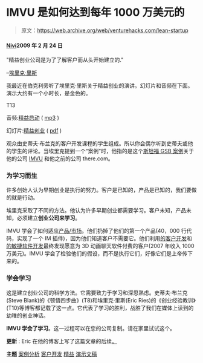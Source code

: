 # IMVU 是如何达到每年 1000 万美元的

> 原文：<https://web.archive.org/web/venturehacks.com/lean-startup>

#### [Nivi](/web/20221128044134/https://venturehacks.com/about)2009 年 2 月 24 日

"精益创业公司是为了了解客户而从头开始建立的."

–[埃里克·里斯](https://web.archive.org/web/20221128044134/http://mashable.com/2009/01/02/how-to-raise-money/)

我最近在伯克利旁听了埃里克·里斯关于精益创业的演讲。幻灯片和音频在下面。演示大约有一个小时长，是金色的。

T13<param name="FlashVars" value="jStr=[{'id': 24193242}]">

音频:[精益启动](https://web.archive.org/web/20221128044134/http://odeo.com/episodes/24193242-The-Lean-Startup) ( [mp3](https://web.archive.org/web/20221128044134/http://venturehacks.wpengine.com/wp-content/uploads/2009/02/the-lean-startup.mp3) )

幻灯片:[精益创业](https://web.archive.org/web/20221128044134/http://www.slideshare.net/venturehacks/the-lean-startup-2) ( [pdf](https://web.archive.org/web/20221128044134/http://venturehacks.wpengine.com/wp-content/uploads/2009/02/the-lean-startup.pdf) )

观众由史蒂夫·布兰克的客户开发课程的学生组成。所以你会偶尔听到史蒂夫或他的学生的评论。当埃里克提到一个“案例”时，他指的是这个[斯坦福 GSB 案例](https://web.archive.org/web/20221128044134/http://harvardbusinessonline.hbsp.harvard.edu/b02/en/common/item_detail.jhtml;jsessionid=FJKYVZ532JCRIAKRGWCB5VQBKE0YOISW?id=E254&_requestid=14996)关于他的公司 [IMVU](https://web.archive.org/web/20221128044134/http://www.imvu.com/) 和他之前的公司 there.com。

### 为学习而生

许多创始人认为早期创业是执行的努力。客户是已知的，产品是已知的，我们要做的就是行动。

埃里克采取了不同的方法。他认为许多早期创业都需要学习。客户未知，产品未知，必须建立**创业公司来学习**。

IMVU 学会了如何适应[产品/市场](https://web.archive.org/web/20221128044134/http://blog.pmarca.com/2007/06/the-pmarca-gu-2.html)。他们扔掉了他们的第一个产品(40，000 行代码，实现了一个 IM 插件)，因为他们知道客户不需要它。他们利用[的客户开发](/web/20221128044134/https://venturehacks.com/articles/customer-development)和[的敏捷软件开发](/web/20221128044134/https://venturehacks.com/articles/agile-software-development)最终发现愿意为 3D 动画聊天软件付费的客户(2007 年收入 1000 万美元)。IMVU 学会了检验他们的假设，而不是执行它们，好像它们是上帝传下来的。

### 学会学习

这是建立创业公司的科学方法。它需要致力于学习和深思熟虑。史蒂夫·布兰克(Steve Blank)的《顿悟四步曲》(T8)和埃里克·里斯(Eric Ries)的《创业经验教训》(T10)等博客都记载了这一点。它代表了学习的胜利，战胜了我们在媒体上读到的幼稚的创业神话。

**IMVU 学会了学习**。这一过程可以在您的公司复制。请在家里试试这个。

**更新** : Eric 在他的博客上写了这篇文章的后续[。](https://web.archive.org/web/20221128044134/http://startuplessonslearned.blogspot.com/2009/02/lean-startup-at-uc-berkeley-haas-school.html)

**主题** [案例分析](https://web.archive.org/web/20221128044134/https://venturehacks.com/topics/case-studies) [客户开发](https://web.archive.org/web/20221128044134/https://venturehacks.com/topics/customer-development) [精益](https://web.archive.org/web/20221128044134/https://venturehacks.com/topics/lean) [演示文稿](https://web.archive.org/web/20221128044134/https://venturehacks.com/topics/presentations)